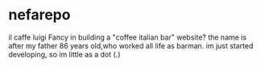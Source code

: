# nefarepo
il caffe luigi
Fancy in building a "coffee italian bar" website? the name is after my father 86 years old,who worked all life as barman.
im just started developing, so im little as a dot (.)
